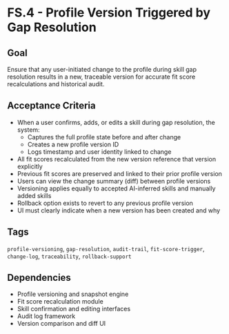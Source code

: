 # FS.4 - Profile Version Triggered by Gap Resolution

## Goal
Ensure that any user-initiated change to the profile during skill gap resolution results in a new, traceable version for accurate fit score recalculations and historical audit.

## Acceptance Criteria
- When a user confirms, adds, or edits a skill during gap resolution, the system:
  - Captures the full profile state before and after change
  - Creates a new profile version ID
  - Logs timestamp and user identity linked to change
- All fit scores recalculated from the new version reference that version explicitly
- Previous fit scores are preserved and linked to their prior profile version
- Users can view the change summary (diff) between profile versions
- Versioning applies equally to accepted AI-inferred skills and manually added skills
- Rollback option exists to revert to any previous profile version
- UI must clearly indicate when a new version has been created and why

## Tags
`profile-versioning`, `gap-resolution`, `audit-trail`, `fit-score-trigger`, `change-log`, `traceability`, `rollback-support`

## Dependencies
- Profile versioning and snapshot engine
- Fit score recalculation module
- Skill confirmation and editing interfaces
- Audit log framework
- Version comparison and diff UI
